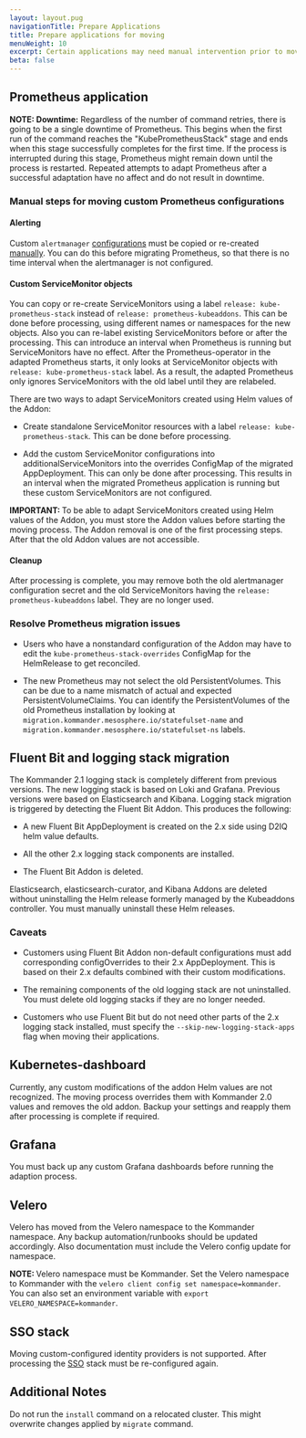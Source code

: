```yaml
---
layout: layout.pug
navigationTitle: Prepare Applications
title: Prepare applications for moving
menuWeight: 10
excerpt: Certain applications may need manual intervention prior to moving
beta: false
---
```


## Prometheus application

<p class="message--note"><strong>NOTE: </strong> <strong>Downtime:</strong> Regardless of the number of command retries, there is going to be a single downtime of Prometheus. This begins when the first run of the command reaches the "KubePrometheusStack" stage and ends when this stage successfully completes for the first time. If the process is interrupted during this stage, Prometheus might remain down until the process is restarted. Repeated attempts to adapt Prometheus after a successful adaptation have no affect and do not result in downtime.</p>

### Manual steps for moving custom Prometheus configurations

#### Alerting

Custom `alertmanager` [configurations](/dkp/konvoy/1.8/monitoring/#notify-prometheus-alerts-in-slack) must be copied or re-created [manually](../../../../monitoring#notify-prometheus-alerts-in-slack). You can do this before migrating Prometheus, so that there is no time interval when the alertmanager is not configured.

#### Custom ServiceMonitor objects

You can copy or re-create ServiceMonitors using a label `release: kube-prometheus-stack` instead of `release: prometheus-kubeaddons`. This can be done before processing, using different names or namespaces for the new objects. Also you can re-label existing ServiceMonitors before or after the processing. This can introduce an interval when Prometheus is running but ServiceMonitors have no effect. After the Prometheus-operator in the adapted Prometheus starts, it only looks at ServiceMonitor objects with `release: kube-prometheus-stack` label. As a result, the adapted Prometheus only ignores ServiceMonitors with the old label until they are relabeled.

There are two ways to adapt ServiceMonitors created using Helm values of the Addon:

-   Create standalone ServiceMonitor resources with a label `release: kube-prometheus-stack`. This can be done before processing.

-   Add the custom ServiceMonitor configurations into additionalServiceMonitors into the overrides ConfigMap of the migrated AppDeployment. This can only be done after processing. This results in an interval when the migrated Prometheus application is running but these custom ServiceMonitors are not configured.

<p class="message--important"><strong>IMPORTANT: </strong>To be able to adapt ServiceMonitors created using Helm values of the Addon, you must store the Addon values before starting the moving process. The Addon removal is one of the first processing steps. After that the old Addon values are not accessible.</p>

#### Cleanup

After processing is complete, you may remove both the old alertmanager configuration secret and the old ServiceMonitors having the `release: prometheus-kubeaddons` label. They are no longer used.

### Resolve Prometheus migration issues

-   Users who have a nonstandard configuration of the Addon may have to edit the `kube-prometheus-stack-overrides` ConfigMap for the HelmRelease to get reconciled.

-   The new Prometheus may not select the old PersistentVolumes. This can be due to a name mismatch of actual and expected PersistentVolumeClaims. You can identify the PersistentVolumes of the old Prometheus installation by looking at `migration.kommander.mesosphere.io/statefulset-name` and `migration.kommander.mesosphere.io/statefulset-ns` labels.

## Fluent Bit and logging stack migration

The Kommander 2.1 logging stack is completely different from previous versions. The new logging stack is based on Loki and Grafana. Previous versions were based on Elasticsearch and Kibana. Logging stack migration is triggered by detecting the Fluent Bit Addon. This produces the following:

-   A new Fluent Bit AppDeployment is created on the 2.x side using D2IQ helm value defaults.

-   All the other 2.x logging stack components are installed.

-   The Fluent Bit Addon is deleted.

Elasticsearch, elasticsearch-curator, and Kibana Addons are deleted without uninstalling the Helm release formerly managed by the Kubeaddons controller. You must manually uninstall these Helm releases.

### Caveats

-   Customers using Fluent Bit Addon non-default configurations must add corresponding configOverrides to their 2.x AppDeployment. This is based on their 2.x defaults combined with their custom modifications.

-   The remaining components of the old logging stack are not uninstalled. You must delete old logging stacks if they are no longer needed.

-   Customers who use Fluent Bit but do not need other parts of the 2.x logging stack installed, must specify the `--skip-new-logging-stack-apps` flag when moving their applications.

## Kubernetes-dashboard

Currently, any custom modifications of the addon Helm values are not recognized. The moving process overrides them with Kommander 2.0 values and removes the old addon. Backup your settings and reapply them after processing is complete if required.

## Grafana

You must back up any custom Grafana dashboards before running the adaption process.

## Velero

Velero has moved from the Velero namespace to the Kommander namespace. Any backup automation/runbooks should be updated accordingly. Also documentation must include the Velero config update for namespace.

<p class="message--note"><strong>NOTE: </strong>Velero namespace must be Kommander. Set the Velero namespace to Kommander with the <code>velero client config set namespace=kommander</code>. You can also set an environment variable with <code>export VELERO_NAMESPACE=kommander</code>.</p>

## SSO stack

Moving custom-configured identity providers is not supported. After processing the [SSO](../../../../security/oidc) stack must be re-configured again.

## Additional Notes

Do not run the `install` command on a relocated cluster. This might overwrite changes applied by `migrate` command.

